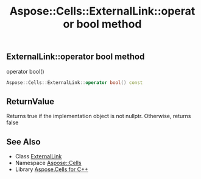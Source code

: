 ﻿---
title: Aspose::Cells::ExternalLink::operator bool method
linktitle: operator bool
second_title: Aspose.Cells for C++ API Reference
description: 'Aspose::Cells::ExternalLink::operator bool method. operator bool() in C++.'
type: docs
weight: 400
url: /cpp/aspose.cells/externallink/operator_bool/
---
## ExternalLink::operator bool method


operator bool()

```cpp
Aspose::Cells::ExternalLink::operator bool() const
```


## ReturnValue

Returns true if the implementation object is not nullptr. Otherwise, returns false

## See Also

* Class [ExternalLink](../)
* Namespace [Aspose::Cells](../../)
* Library [Aspose.Cells for C++](../../../)
